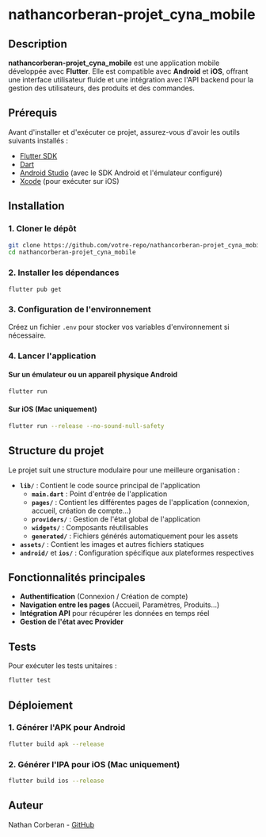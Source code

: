# nathancorberan-projet_cyna_mobile

## Description
**nathancorberan-projet_cyna_mobile** est une application mobile développée avec **Flutter**. Elle est compatible avec **Android** et **iOS**, offrant une interface utilisateur fluide et une intégration avec l'API backend pour la gestion des utilisateurs, des produits et des commandes.

## Prérequis
Avant d'installer et d'exécuter ce projet, assurez-vous d'avoir les outils suivants installés :

- [Flutter SDK](https://flutter.dev/docs/get-started/install)
- [Dart](https://dart.dev/get-dart)
- [Android Studio](https://developer.android.com/studio) (avec le SDK Android et l'émulateur configuré)
- [Xcode](https://developer.apple.com/xcode/) (pour exécuter sur iOS)

## Installation

### 1. Cloner le dépôt
```sh
git clone https://github.com/votre-repo/nathancorberan-projet_cyna_mobile.git
cd nathancorberan-projet_cyna_mobile
```

### 2. Installer les dépendances
```sh
flutter pub get
```

### 3. Configuration de l'environnement
Créez un fichier `.env` pour stocker vos variables d'environnement si nécessaire.

### 4. Lancer l'application
#### Sur un émulateur ou un appareil physique Android
```sh
flutter run
```
#### Sur iOS (Mac uniquement)
```sh
flutter run --release --no-sound-null-safety
```

## Structure du projet
Le projet suit une structure modulaire pour une meilleure organisation :

- **`lib/`** : Contient le code source principal de l'application
  - **`main.dart`** : Point d'entrée de l'application
  - **`pages/`** : Contient les différentes pages de l'application (connexion, accueil, création de compte...)
  - **`providers/`** : Gestion de l'état global de l'application
  - **`widgets/`** : Composants réutilisables
  - **`generated/`** : Fichiers générés automatiquement pour les assets
- **`assets/`** : Contient les images et autres fichiers statiques
- **`android/`** et **`ios/`** : Configuration spécifique aux plateformes respectives

## Fonctionnalités principales
- **Authentification** (Connexion / Création de compte)
- **Navigation entre les pages** (Accueil, Paramètres, Produits...)
- **Intégration API** pour récupérer les données en temps réel
- **Gestion de l'état avec Provider**

## Tests
Pour exécuter les tests unitaires :
```sh
flutter test
```

## Déploiement
### 1. Générer l'APK pour Android
```sh
flutter build apk --release
```
### 2. Générer l'IPA pour iOS (Mac uniquement)
```sh
flutter build ios --release
``` 

## Auteur
Nathan Corberan - [GitHub](https://github.com/nathancorberan)

